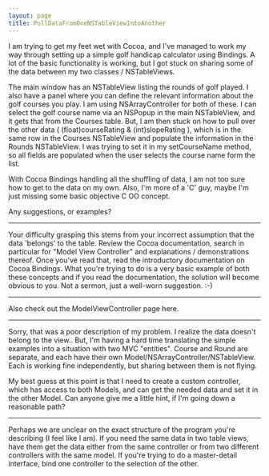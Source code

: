 ```yaml
---
layout: page
title: PullDataFromOneNSTableViewIntoAnother
---
```




I am trying to get my feet wet with Cocoa, and I've managed to work my way through setting up a simple golf handicap calculator using Bindings.  A lot of the basic functionality is working, but I got stuck on sharing some of the data between my two classes / NSTableViews.  

The main window has an NSTableView listing the rounds of golf played.   I also have a panel where you can define the relevant information about the golf courses you play.  I am using NSArrayController for both of these.  I can select the golf course name via an NSPopup in the main NSTableView, and it gets that from the Courses table.   But, I am then stuck on how to pull over the other data ( (float)courseRating & (int)slopeRating ), which is in the same row in the Courses NSTableView and populate the information in the Rounds NSTableView.  I was trying to set it in my setCourseName method, so all fields are populated when the user selects the course name form the list.

With Cocoa Bindings handling all the shuffling of data, I am not too sure how to get to the data on my own.  Also, I'm more of a 'C' guy,  maybe I'm just missing some basic objective C OO concept.

Any suggestions, or examples?


----

Your difficulty grasping this stems from your incorrect assumption that the data 'belongs' to the table. Review the Cocoa documentation, search in particular for "Model View Controller" and explanations / demonstrations thereof. Once you've read that, read the introductory documentation on Cocoa Bindings. What you're trying to do is a very basic example of both these concepts and if you read the documentation, the solution will become obvious to you. Not a sermon, just a well-worn suggestion. :-)

----

Also check out the ModelViewController page here.

----

Sorry, that was a poor description of my problem.  I realize the data doesn't belong to the view..   But, I'm having a hard time translating the simple examples into a situation with two MVC "entities".  Course and Round are separate, and each have their own Model/NSArrayController/NSTableView.     Each is working fine independently, but sharing between them is not flying.

My best guess at this point is that I need to create a custom controller, which has access to both Models, and can get the needed data and set it in the other Model.   Can anyone give me a little hint, if I'm going down a reasonable path?
 
----

Perhaps we are unclear on the exact structure of the program you're describing (I feel like I am). If you need the same data in two table views, have them get the data either from the same controller or from two different controllers with the same model. If you're trying to do a master-detail interface, bind one controller to the selection of the other.

